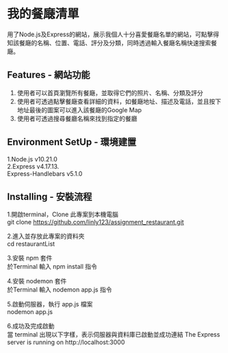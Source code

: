 我的餐廰清單
====
用了Node.js及Express的網站，展示我個人十分喜愛餐廰名單的網站，可點擊得知該餐廰的名稱、位置、電話、評分及分類，同時透過輸入餐廰名稱快速搜索餐廰。

Features - 網站功能
----
1. 使用者可以首頁瀏覽所有餐廰，並取得它們的照片、名稱、分類及評分
2. 使用者可透過點擊餐廰查看詳細的資料，如餐廰地址、描述及電話，並且按下地址最後的圖案可以進入該餐廰的Google Map
3. 使用者可透過搜尋餐廳名稱來找到指定的餐廳

Environment SetUp - 環境建置
----
1.Node.js v10.21.0<br>2.Express v4.17.13.<br>Express-Handlebars v5.1.0

Installing - 安裝流程
----
1.開啟terminal，Clone 此專案到本機電腦<br>
git clone 	https://github.com/linly123/assignment_restaurant.git
  
2.進入並存放此專案的資料夾<br>
cd restaurantList
  
3.安裝 npm 套件<br>
於Terminal 輸入 npm install 指令

4.安裝 nodemon 套件<br>
於Terminal 輸入 nodemon app.js 指令

5.啟動伺服器，執行 app.js 檔案<br>
nodemon app.js

6.成功及完成啟動<br>
當 terminal 出現以下字樣，表示伺服器與資料庫已啟動並成功連結
The Express server is running on http://localhost:3000
